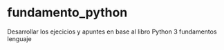 # fundamento_python
Desarrollar los ejecicios y apuntes en base al libro Python 3 fundamentos lenguaje 
